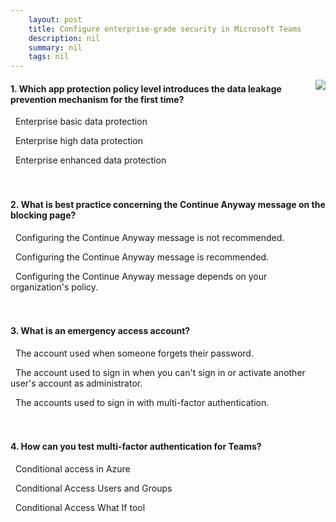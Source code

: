 ```yaml
---
    layout: post
    title: Configure enterprise-grade security in Microsoft Teams 
    description: nil
    summary: nil
    tags: nil
---
```



 <a target="_blank" href="https://docs.microsoft.com/en-us/learn/modules/m365-teams-enterprise-security/5-knowledge-check/"><i class="fas fa-external-link-alt"></i> </a>
 <img align="right" src="https://docs.microsoft.com/en-us/learn/achievements/configure-enterprise-grade-security-in-microsoft-teams.svg">
####  1. Which app protection policy level introduces the data leakage prevention mechanism for the first time?


<i class='far fa-square'></i> &nbsp;&nbsp;Enterprise basic data protection

<i class='far fa-square'></i> &nbsp;&nbsp;Enterprise high data protection

<i class='fas fa-check-square' style='color: Dodgerblue;'></i> &nbsp;&nbsp;Enterprise enhanced data protection
<br />
<br />
<br />

####  2. What is best practice concerning the Continue Anyway message on the blocking page?


<i class='fas fa-check-square' style='color: Dodgerblue;'></i> &nbsp;&nbsp;Configuring the Continue Anyway message is not recommended.

<i class='far fa-square'></i> &nbsp;&nbsp;Configuring the Continue Anyway message is recommended.

<i class='far fa-square'></i> &nbsp;&nbsp;Configuring the Continue Anyway message depends on your organization's policy.
<br />
<br />
<br />

####  3. What is an emergency access account?


<i class='far fa-square'></i> &nbsp;&nbsp;The account used when someone forgets their password.

<i class='fas fa-check-square' style='color: Dodgerblue;'></i> &nbsp;&nbsp;The account used to sign in when you can't sign in or activate another user's account as administrator.

<i class='far fa-square'></i> &nbsp;&nbsp;The accounts used to sign in with multi-factor authentication.
<br />
<br />
<br />

####  4. How can you test multi-factor authentication for Teams?


<i class='far fa-square'></i> &nbsp;&nbsp;Conditional access in Azure

<i class='far fa-square'></i> &nbsp;&nbsp;Conditional Access Users and Groups

<i class='fas fa-check-square' style='color: Dodgerblue;'></i> &nbsp;&nbsp;Conditional Access What If tool
<br />
<br />
<br />
